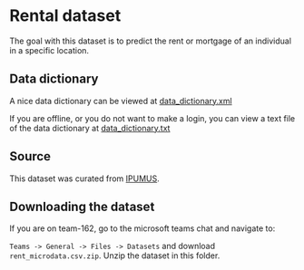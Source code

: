 # Rental dataset

The goal with this dataset is to predict the rent or mortgage of an individual in a
specific location.

## Data dictionary

A nice data dictionary can be viewed at 
[data_dictionary.xml](https://live.usa.datadownload.ipums.org/web/extracts/usa/1892877/usa_00005.xml)

If you are offline, or you do not want to make a login, you can view a text file of the
data dictionary at [data_dictionary.txt](data_dictionary.txt)


## Source
This dataset was curated from [IPUMUS](https://usa.ipums.org/usa/index.shtml).


## Downloading the dataset

If you are on team-162, go to the microsoft teams chat and navigate to: 

`Teams -> General -> Files -> Datasets` and download `rent_microdata.csv.zip`. Unzip 
the dataset in this folder.